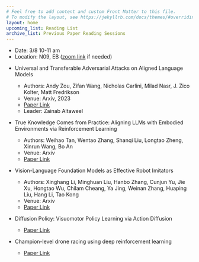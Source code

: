 ```yaml
---
# Feel free to add content and custom Front Matter to this file.
# To modify the layout, see https://jekyllrb.com/docs/themes/#overriding-theme-defaults
layout: home
upcoming_list: Reading List
archive_list: Previous Paper Reading Sessions
---
```


- Date: 3/8 10-11 am
- Location: N09, EB ([zoom link](https://binghamton.zoom.us/j/93913604594) if needed)

<!-- Upcoming papers -->

- Universal and Transferable Adversarial Attacks on Aligned Language Models
    - Authors: Andy Zou, Zifan Wang, Nicholas Carlini, Milad Nasr, J. Zico Kolter, Matt Fredrikson
    - Venue: Arxiv, 2023
    - [Paper Link](https://arxiv.org/abs/2307.15043)
    - Leader: Zainab Altaweel

- True Knowledge Comes from Practice: Aligning LLMs with Embodied Environments via Reinforcement Learning
    - Authors: Weihao Tan, Wentao Zhang, Shanqi Liu, Longtao Zheng, Xinrun Wang, Bo An
    - Venue: Arxiv
    - [Paper Link](https://arxiv.org/abs/2401.14151)

- Vision-Language Foundation Models as Effective Robot Imitators
    - Authors: Xinghang Li, Minghuan Liu, Hanbo Zhang, Cunjun Yu, Jie Xu, Hongtao Wu, Chilam Cheang, Ya Jing, Weinan Zhang, Huaping Liu, Hang Li, Tao Kong
    - Venue: Arxiv
    - [Paper Link](https://arxiv.org/abs/2311.01378)


- Diffusion Policy: Visuomotor Policy Learning via Action Diffusion
    - [Paper Link](https://diffusion-policy.cs.columbia.edu/)

- Champion-level drone racing using deep reinforcement learning
    - [Paper Link](https://www.nature.com/articles/s41586-023-06419-4)